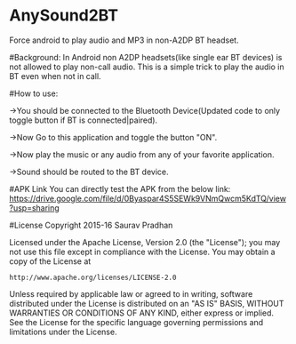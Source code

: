 # AnySound2BT
Force android to play audio and MP3 in non-A2DP BT headset.

#Background:
In Android non A2DP headsets(like single ear BT devices) is not allowed to play non-call audio.
This is a simple trick to play the audio in BT even when not in call.

#How to use:

->You should be connected to the Bluetooth Device(Updated code to only toggle button if BT is connected|paired).

->Now Go to this application and toggle the button "ON".

->Now play the music or any audio from any of your favorite application.

->Sound should be routed to the BT device.

#APK Link
You can directly test the APK from the below link:
https://drive.google.com/file/d/0Byaspar4S5SEWk9VNmQwcm5KdTQ/view?usp=sharing

#License
Copyright 2015-16 Saurav Pradhan

Licensed under the Apache License, Version 2.0 (the "License");
you may not use this file except in compliance with the License.
You may obtain a copy of the License at

    http://www.apache.org/licenses/LICENSE-2.0

Unless required by applicable law or agreed to in writing, software
distributed under the License is distributed on an "AS IS" BASIS,
WITHOUT WARRANTIES OR CONDITIONS OF ANY KIND, either express or implied.
See the License for the specific language governing permissions and
 limitations under the License.
